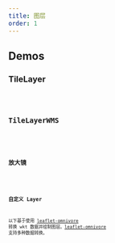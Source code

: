 ```yaml
---
title: 图层
order: 1
---
```


## Demos

### TileLayer

<code src="./layers/tilelayer" />

### TileLayerWMS

<code src="./layers/tilelayerwms" />

### 放大镜

<code src="./layers/zoomlens" />

### 自定义 Layer

以下基于使用 [leaflet-omnivore](https://github.com/mapbox/leaflet-omnivore) 转换 wkt 数据并绘制图层。[leaflet-omnivore](https://github.com/mapbox/leaflet-omnivore) 支持多种数据转换。

<code src="./layers/custom" />
